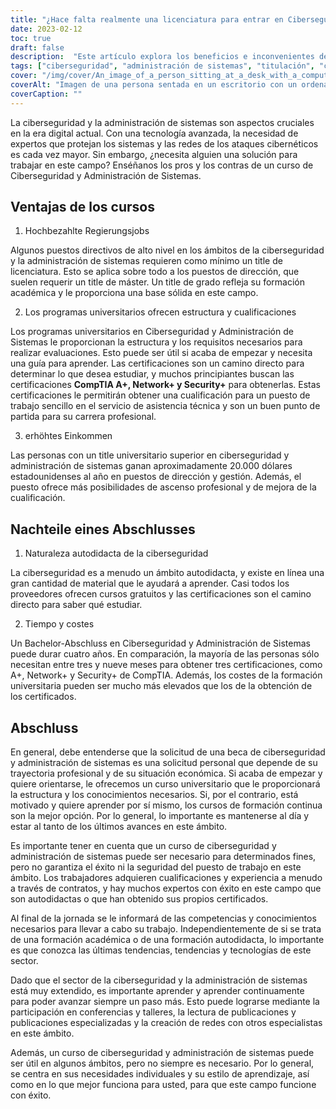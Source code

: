 ```yaml
---
title: "¿Hace falta realmente una licenciatura para entrar en Ciberseguridad y Administración de Sistemas?"
date: 2023-02-12
toc: true
draft: false
description:  "Este artículo explora los beneficios e inconvenientes de obtener un title en los campos de la ciberseguridad y la administración de sistemas, incluyendo oportunidades de trabajo, certificaciones, tiempo y consideraciones de costo."
tags: ["ciberseguridad", "administración de sistemas", "titulación", "certificaciones", "promoción profesional", "potencial salarial", "tiempo y coste", "empleos públicos", "autodidacta", "formación online", "certificaciones CompTIA"]
cover: "/img/cover/An_image_of_a_person_sitting_at_a_desk_with_a_computer.png"
coverAlt: "Imagen de una persona sentada en un escritorio con un ordenador delante, rodeada de libros, recursos en línea y materiales de certificación, que simbolizan los diferentes caminos para adquirir conocimientos y experiencia en ciberseguridad y administración de sistemas. "
coverCaption: ""
---
```



 La ciberseguridad y la administración de sistemas son aspectos cruciales en la era digital actual. Con una tecnología avanzada, la necesidad de expertos que protejan los sistemas y las redes de los ataques cibernéticos es cada vez mayor. Sin embargo, ¿necesita alguien una solución para trabajar en este campo? Enséñanos los pros y los contras de un curso de Ciberseguridad y Administración de Sistemas.
 
 ## Ventajas de los cursos
 
 1. Hochbezahlte Regierungsjobs
 
 Algunos puestos directivos de alto nivel en los ámbitos de la ciberseguridad y la administración de sistemas requieren como mínimo un title de licenciatura. Esto se aplica sobre todo a los puestos de dirección, que suelen requerir un title de máster. Un title de grado refleja su formación académica y le proporciona una base sólida en este campo.
 
 2. Los programas universitarios ofrecen estructura y cualificaciones
 
 Los programas universitarios en Ciberseguridad y Administración de Sistemas le proporcionan la estructura y los requisitos necesarios para realizar evaluaciones. Esto puede ser útil si acaba de empezar y necesita una guía para aprender. Las certificaciones son un camino directo para determinar lo que desea estudiar, y muchos principiantes buscan las certificaciones **CompTIA A+, Network+ y Security+** para obtenerlas. Estas certificaciones le permitirán obtener una cualificación para un puesto de trabajo sencillo en el servicio de asistencia técnica y son un buen punto de partida para su carrera profesional.
 
 3. erhöhtes Einkommen
 
 Las personas con un title universitario superior en ciberseguridad y administración de sistemas ganan aproximadamente 20.000 dólares estadounidenses al año en puestos de dirección y gestión. Además, el puesto ofrece más posibilidades de ascenso profesional y de mejora de la cualificación.
 
 ## Nachteile eines Abschlusses
 
 1. Naturaleza autodidacta de la ciberseguridad
 
 La ciberseguridad es a menudo un ámbito autodidacta, y existe en línea una gran cantidad de material que le ayudará a aprender. Casi todos los proveedores ofrecen cursos gratuitos y las certificaciones son el camino directo para saber qué estudiar.
 
 2. Tiempo y costes
 
 Un Bachelor-Abschluss en Ciberseguridad y Administración de Sistemas puede durar cuatro años. En comparación, la mayoría de las personas sólo necesitan entre tres y nueve meses para obtener tres certificaciones, como A+, Network+ y Security+ de CompTIA. Además, los costes de la formación universitaria pueden ser mucho más elevados que los de la obtención de los certificados.
 
 ## Abschluss
 
 En general, debe entenderse que la solicitud de una beca de ciberseguridad y administración de sistemas es una solicitud personal que depende de su trayectoria profesional y de su situación económica. Si acaba de empezar y quiere orientarse, le ofrecemos un curso universitario que le proporcionará la estructura y los conocimientos necesarios. Si, por el contrario, está motivado y quiere aprender por sí mismo, los cursos de formación continua son la mejor opción. Por lo general, lo importante es mantenerse al día y estar al tanto de los últimos avances en este ámbito.
 
 Es importante tener en cuenta que un curso de ciberseguridad y administración de sistemas puede ser necesario para determinados fines, pero no garantiza el éxito ni la seguridad del puesto de trabajo en este ámbito. Los trabajadores adquieren cualificaciones y experiencia a menudo a través de contratos, y hay muchos expertos con éxito en este campo que son autodidactas o que han obtenido sus propios certificados.
 
 Al final de la jornada se le informará de las competencias y conocimientos necesarios para llevar a cabo su trabajo. Independientemente de si se trata de una formación académica o de una formación autodidacta, lo importante es que conozca las últimas tendencias, tendencias y tecnologías de este sector.
 
 Dado que el sector de la ciberseguridad y la administración de sistemas está muy extendido, es importante aprender y aprender continuamente para poder avanzar siempre un paso más. Esto puede lograrse mediante la participación en conferencias y talleres, la lectura de publicaciones y publicaciones especializadas y la creación de redes con otros especialistas en este ámbito.
 
 Además, un curso de ciberseguridad y administración de sistemas puede ser útil en algunos ámbitos, pero no siempre es necesario. Por lo general, se centra en sus necesidades individuales y su estilo de aprendizaje, así como en lo que mejor funciona para usted, para que este campo funcione con éxito.
 
